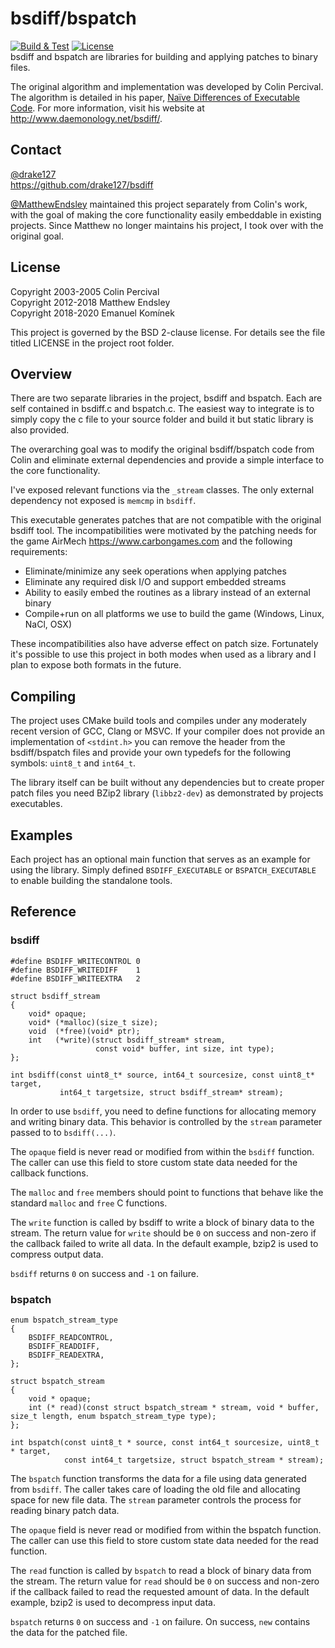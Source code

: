 bsdiff/bspatch
=====
[![Build & Test](https://github.com/drake127/bsdiff/workflows/Build%20&%20Test/badge.svg)](https://github.com/drake127/bsdiff/actions?query=workflow%3A%22Build+%26+Test%22)
[![License](https://img.shields.io/badge/License-BSD%202--Clause-orange.svg)](https://opensource.org/licenses/BSD-2-Clause)  
bsdiff and bspatch are libraries for building and applying patches to binary
files.

The original algorithm and implementation was developed by Colin Percival.  
The algorithm is detailed in his paper, [Naïve Differences of Executable Code](http://www.daemonology.net/papers/bsdiff.pdf).
For more information, visit his website at <http://www.daemonology.net/bsdiff/>.

Contact
-----
[@drake127](https://github.com/drake127)  
https://github.com/drake127/bsdiff

[@MatthewEndsley](https://twitter.com/#!/MatthewEndsley) maintained this project
separately from Colin's work, with the goal of making the core functionality
easily embeddable in existing projects. Since Matthew no longer maintains his
project, I took over with the original goal.

License
-----
Copyright 2003-2005 Colin Percival  
Copyright 2012-2018 Matthew Endsley  
Copyright 2018-2020 Emanuel Komínek

This project is governed by the BSD 2-clause license. For details see the file
titled LICENSE in the project root folder.

Overview
-----
There are two separate libraries in the project, bsdiff and bspatch. Each are
self contained in bsdiff.c and bspatch.c. The easiest way to integrate is to
simply copy the c file to your source folder and build it but static library is
also provided.

The overarching goal was to modify the original bsdiff/bspatch code from Colin
and eliminate external dependencies and provide a simple interface to the core
functionality.

I've exposed relevant functions via the `_stream` classes. The only external
dependency not exposed is `memcmp` in `bsdiff`.

This executable generates patches that are not compatible with the original
bsdiff tool. The incompatibilities were motivated by the patching needs for the
game AirMech <https://www.carbongames.com> and the following requirements:

* Eliminate/minimize any seek operations when applying patches
* Eliminate any required disk I/O and support embedded streams
* Ability to easily embed the routines as a library instead of an external
  binary
* Compile+run on all platforms we use to build the game (Windows, Linux, NaCl,
  OSX)

These incompatibilities also have adverse effect on patch size. Fortunately it's
possible to use this project in both modes when used as a library and I plan to
expose both formats in the future.

Compiling
-----
The project uses CMake build tools and compiles under any moderately recent
version of GCC, Clang or MSVC. If your compiler does not provide an
implementation of `<stdint.h>` you can remove the header from the bsdiff/bspatch
files and provide your own typedefs for the following symbols: `uint8_t` and
`int64_t`.

The library itself can be built without any dependencies but to create proper
patch files you need BZip2 library (`libbz2-dev`) as demonstrated by projects
executables.

Examples
-----
Each project has an optional main function that serves as an example for using
the library. Simply defined `BSDIFF_EXECUTABLE` or `BSPATCH_EXECUTABLE` to
enable building the standalone tools.

Reference
---------
### bsdiff

	#define BSDIFF_WRITECONTROL 0
	#define BSDIFF_WRITEDIFF    1
	#define BSDIFF_WRITEEXTRA   2
	
	struct bsdiff_stream
	{
		void* opaque;
		void* (*malloc)(size_t size);
		void  (*free)(void* ptr);
		int   (*write)(struct bsdiff_stream* stream,
					   const void* buffer, int size, int type);
	};

	int bsdiff(const uint8_t* source, int64_t sourcesize, const uint8_t* target,
	           int64_t targetsize, struct bsdiff_stream* stream);

In order to use `bsdiff`, you need to define functions for allocating memory and
writing binary data. This behavior is controlled by the `stream` parameter
passed to to `bsdiff(...)`.

The `opaque` field is never read or modified from within the `bsdiff` function.
The caller can use this field to store custom state data needed for the callback
functions.

The `malloc` and `free` members should point to functions that behave like the
standard `malloc` and `free` C functions.

The `write` function is called by bsdiff to write a block of binary data to the
stream. The return value for `write` should be `0` on success and non-zero if
the callback failed to write all data. In the default example, bzip2 is used to
compress output data.

`bsdiff` returns `0` on success and `-1` on failure.

### bspatch

	enum bspatch_stream_type
	{
		BSDIFF_READCONTROL,
		BSDIFF_READDIFF,
		BSDIFF_READEXTRA,
	};

	struct bspatch_stream
	{
		void * opaque;
		int (* read)(const struct bspatch_stream * stream, void * buffer, size_t length, enum bspatch_stream_type type);
	};

	int bspatch(const uint8_t * source, const int64_t sourcesize, uint8_t * target,
	            const int64_t targetsize, struct bspatch_stream * stream);

The `bspatch` function transforms the data for a file using data generated from
`bsdiff`. The caller takes care of loading the old file and allocating space for
new file data. The `stream` parameter controls the process for reading binary
patch data.

The `opaque` field is never read or modified from within the bspatch function.
The caller can use this field to store custom state data needed for the read
function.

The `read` function is called by `bspatch` to read a block of binary data from
the stream. The return value for `read` should be `0` on success and non-zero if
the callback failed to read the requested amount of data. In the default
example, bzip2 is used to decompress input data.

`bspatch` returns `0` on success and `-1` on failure. On success, `new` contains
the data for the patched file.
